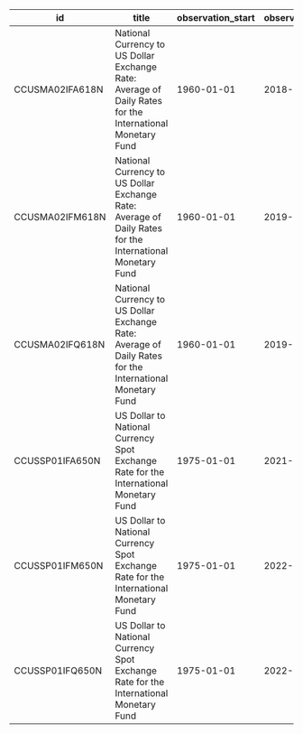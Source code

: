 | id              | title                                                                                                    | observation_start   | observation_end   |
|-----------------|----------------------------------------------------------------------------------------------------------|---------------------|-------------------|
| CCUSMA02IFA618N | National Currency to US Dollar Exchange Rate: Average of Daily Rates for the International Monetary Fund | 1960-01-01          | 2018-01-01        |
| CCUSMA02IFM618N | National Currency to US Dollar Exchange Rate: Average of Daily Rates for the International Monetary Fund | 1960-01-01          | 2019-04-01        |
| CCUSMA02IFQ618N | National Currency to US Dollar Exchange Rate: Average of Daily Rates for the International Monetary Fund | 1960-01-01          | 2019-01-01        |
| CCUSSP01IFA650N | US Dollar to National Currency Spot Exchange Rate for the International Monetary Fund                    | 1975-01-01          | 2021-01-01        |
| CCUSSP01IFM650N | US Dollar to National Currency Spot Exchange Rate for the International Monetary Fund                    | 1975-01-01          | 2022-05-01        |
| CCUSSP01IFQ650N | US Dollar to National Currency Spot Exchange Rate for the International Monetary Fund                    | 1975-01-01          | 2022-01-01        |